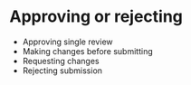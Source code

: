 # Approving or rejecting

* Approving single review
* Making changes before submitting
* Requesting changes
* Rejecting submission

